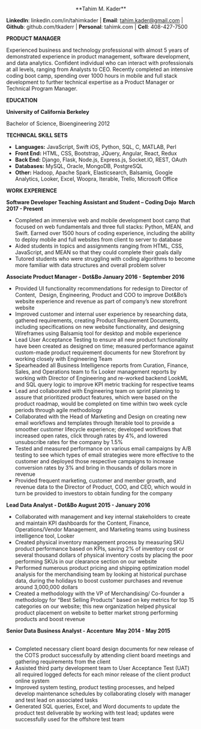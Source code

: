 
<p style="text-align: center;">**Tahim M. Kader**</p>

**LinkedIn**: linkedin.com/in/tahimkader | **Email**: tahim.kader@gmail.com | **Github**: github.com/tkaderr | **Personal**: tahimk.com | **Cell**: 408-427-7500

**PRODUCT MANAGER**

Experienced business and technology professional with almost 5 years of demonstrated experience in product management, software development, and data analytics. Confident individual who can interact with professionals at all levels, ranging from Analysts to CEO. Recently completed an intensive coding boot camp, spending over 1000 hours in mobile and full stack development to further technical expertise as a Product Manager or Technical Program Manager. 

**EDUCATION**

**University of California Berkeley**

Bachelor of Science, Bioengineering 2012 

**TECHNICAL SKILL SETS**

- **Languages:** JavaScript, Swift iOS, Python, SQL, C, MATLAB, Perl
- **Front End:** HTML, CSS, Bootstrap, JQuery, Angular, React, Redux
- **Back End:** Django, Flask, Node.js, Express.js, Socket.IO, REST, OAuth
- **Databases:** MySQL, Oracle, MongoDB, PostgreSQL
- **Other:** Hadoop, Apache Spark, Elasticsearch, Balsamiq, Google Analytics, Looker, Excel, Woopra, Iterable, Trello, Microsoft Office

**WORK EXPERIENCE**

**Software Developer Teaching Assistant and Student – Coding Dojo  March 2017 - Present**
- Completed an immersive web and mobile development boot camp that focused on web fundamentals and three full stacks: Python, MEAN, and Swift. Earned over 1500 hours of coding experience, including the ability to deploy mobile and full websites from client to server to database
- Aided students in topics and assignments ranging from HTML, CSS, JavaScript, and MEAN so that they could complete their goals daily
- Tutored students who were struggling with coding algorithms to become more familiar with data structures and overall problem solver

**Associate Product Manager - Dot&Bo January 2016 - September 2016**
- Provided UI functionality recommendations for redesign to Director of Content,  Design, Engineering, Product and COO to improve Dot&Bo’s website experience and revenue as part of company’s new storefront website
- Improved customer and internal user experience by researching data, gathered requirements, creating Product Requirement Documents, including specifications on new website functionality, and designing Wireframes using Balsamiq tool for desktop and mobile experience 
- Lead User Acceptance Testing to ensure all new product functionality have been created as designed on time; measured performance against custom-made product requirement documents for new Storefront by working closely with Engineering Team 
- Spearheaded all Business Intelligence reports from Curation, Finance, Sales, and Operations team to fix Looker management reports by working with Director of Engineering and re-worked backend LookML and SQL query logic to improve KPI metric tracking for respective teams
- Lead and collaborated with Engineering team on sprint planning to assure that prioritized product features, which were based on the product roadmap, would be completed on time within two week cycle periods through agile methodology
- Collaborated with the Head of Marketing and Design on creating new email workflows and templates through Iterable tool to provide a smoother customer lifecycle experience; developed workflows that increased open rates, click through rates by 4%, and lowered unsubscribe rates for the company by 1.5%
- Tested and measured performance on various email campaigns by A/B testing to see which types of email strategies were more effective to the customer and deployed those respective campaigns to increase conversion rates by 3% and bring in thousands of dollars more in revenue
- Provided frequent marketing, customer and member growth, and revenue data to the Director of Product, COO, and CEO, which would in turn be provided to investors to obtain funding for the company

**Lead Data Analyst - Dot&Bo August 2015 - January 2016**
- Collaborated with management and key internal stakeholders to create and maintain KPI dashboards for the Content, Finance, Operations/Vendor Management, and Marketing teams using business intelligence tool, Looker
- Created physical inventory management process by measuring SKU product performance based on KPIs, saving 2% of inventory cost or several thousand dollars of physical inventory costs by placing the poor performing SKUs in our clearance section on our website   
- Performed numerous product pricing and shipping optimization model analysis for the merchandising team by looking at historical purchase data, during the holidays to boost customer purchases and revenue around 3,000,000 dollars
- Created a methodology with the VP of Merchandising/ Co-founder a methodology for “Best Selling Products” based on key metrics for top 15 categories on our website; this new organization helped physical product placement on website to better market strong performing products and boost revenue

**Senior Data Business Analyst - Accenture  May 2014 - May 2015**                                                           
- Completed necessary client board design documents for new release of the COTS product successfully by attending client board meetings and gathering requirements from the client
- Assisted third party development team to User Acceptance Test (UAT) all required logged defects for each minor release of the client product online system
- Improved system testing, product testing processes, and helped develop maintenance schedules by collaborating closely with manager and test lead on associated tasks
- Generated SQL queries, Excel, and Word documents to update the product test deliverable by working with test lead; updates were successfully used for the offshore test team
